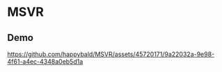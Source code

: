 # MSVR

## Demo

https://github.com/happybald/MSVR/assets/45720171/9a22032a-9e98-4f61-a4ec-4348a0eb5d1a
